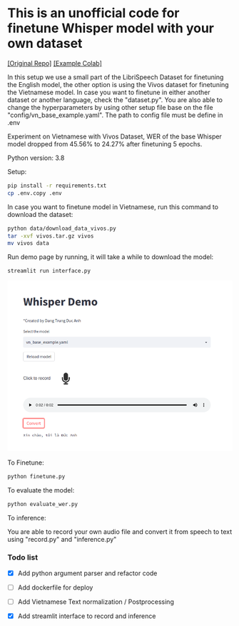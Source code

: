 # This is an unofficial code for finetune Whisper model with your own dataset
[[Original Repo]](https://github.com/openai/whisper) 
[[Example Colab]](https://colab.research.google.com/drive/1aXj6ssi_y3qow-h6M8M1Q5tFgHE0n3UP?usp=sharing)

In this setup we use a small part of the LibriSpeech Dataset for finetuning the English model, the other option is using the Vivos dataset for finetuning the Vietnamese model. In case you want to finetune in either another dataset or another language, check the "dataset.py". You are also able to change the hyperparameters by using other setup file base on the file "config/vn_base_example.yaml". The path to config file must be define in .env

Experiment on Vietnamese with Vivos Dataset, WER of the base Whisper model dropped from 45.56% to 24.27% after finetuning 5 epochs.

Python version: 3.8

Setup:
```bash
pip install -r requirements.txt
cp .env.copy .env
```

In case you want to finetune model in Vietnamese, run this command to download the dataset:
```bash
python data/download_data_vivos.py
tar -xvf vivos.tar.gz vivos
mv vivos data
```
Run demo page by running, it will take a while to download the model:
```bash
streamlit run interface.py
```
![alt text](image/demo_page.png)

To Finetune:
```bash
python finetune.py
```
To evaluate the model:
```bash
python evaluate_wer.py
```

To inference:

You are able to record your own audio file and convert it from speech to text using "record.py" and "inference.py"

### Todo list
- [x] Add python argument parser and refactor code
- [ ] Add dockerfile for deploy
- [ ] Add Vietnamese Text normalization / Postprocessing
- [x] Add streamlit interface to record and inference

